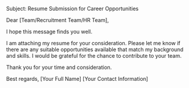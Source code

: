 Subject: Resume Submission for Career Opportunities

Dear [Team/Recruitment Team/HR Team],

I hope this message finds you well.

I am attaching my resume for your consideration. Please let me know if there are any suitable opportunities available that match my background and skills. I would be grateful for the chance to contribute to your team.

Thank you for your time and consideration.

Best regards,
[Your Full Name]
[Your Contact Information]
